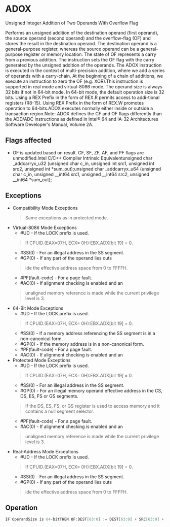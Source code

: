 # ADOX

Unsigned Integer Addition of Two Operands With Overflow Flag

Performs an unsigned addition of the destination operand (first operand), the source operand (second operand) and the overflow-flag (OF) and stores the result in the destination operand.
The destination operand is a general-purpose register, whereas the source operand can be a general-purpose register or memory location.
The state of OF represents a carry from a previous addition.
The instruction sets the OF flag with the carry generated by the unsigned addition of the operands.
The ADOX instruction is executed in the context of multi-precision addition, where we add a series of operands with a carry-chain.
At the beginning of a chain of additions, we execute an instruction to zero the OF (e.g.
XOR).This instruction is supported in real mode and virtual-8086 mode.
The operand size is always 32 bits if not in 64-bit mode.
In 64-bit mode, the default operation size is 32 bits.
Using a REX Prefix in the form of REX.R permits access to addi-tional registers (R8-15).
Using REX Prefix in the form of REX.W promotes operation to 64-bits.ADOX executes normally either inside or outside a transaction region.Note: ADOX defines the CF and OF flags differently than the ADD/ADC instructions as defined in Intel® 64 and IA-32 Architectures Software Developer's Manual, Volume 2A.

## Flags affected

- OF is updated based on result. CF, SF, ZF, AF, and PF flags are unmodified.Intel C/C++ Compiler Intrinsic Equivalentunsigned char _addcarryx_u32 (unsigned char c_in, unsigned int src1, unsigned int src2, unsigned int *sum_out);unsigned char _addcarryx_u64 (unsigned char c_in, unsigned __int64 src1, unsigned __int64 src2, unsigned __int64 *sum_out);

## Exceptions

- Compatibility Mode Exceptions
  > Same exceptions as in protected mode.
- Virtual-8086 Mode Exceptions
  - #UD - If the LOCK prefix is used.
  > If CPUID.(EAX=07H, ECX=
  > 0H):EBX.ADX[bit 19] = 0.
  - #SS(0) - For an illegal address in the SS segment.
  - #GP(0) - If any part of the operand lies outs
  > ide the effective address space from 0 to FFFFH.
  - #PF(fault-code) - For a page fault.
  - #AC(0) - If alignment checking is enabled and an
  >  unaligned memory reference is made while the 
  > current privilege level is 3.
- 64-Bit Mode Exceptions
  - #UD - If the LOCK prefix is used.
  > If CPUID.(EAX=07H, ECX=
  > 0H):EBX.ADX[bit 19] = 0.
  - #SS(0) - If a memory address referencing the SS segment is in a non-canonical form.
  - #GP(0) - If the memory address is in a non-canonical form.
  - #PF(fault-code) - For a page fault.
  - #AC(0) - If alignment checking is enabled and an
- Protected Mode Exceptions
  - #UD - If the LOCK prefix is used.
  > If CPUID.(EAX=07H, ECX=
  > 0H):EBX.ADX[bit 19] = 0.
  - #SS(0) - For an illegal address in the SS segment.
  - #GP(0) - For an illegal memory operand effective address in the CS, DS, ES, FS or GS segments.
  > If the DS, ES, FS, or GS register is used to access memory and it contains a null segment 
  > selector.
  - #PF(fault-code) - For a page fault.
  - #AC(0) - If alignment checking is enabled and an
  >  unaligned memory reference is made while the 
  > current privilege level is 3.
- Real-Address Mode Exceptions
  - #UD - If the LOCK prefix is used.
  > If CPUID.(EAX=07H, ECX=
  > 0H):EBX.ADX[bit 19] = 0.
  - #SS(0) - For an illegal address in the SS segment.
  - #GP(0) - If any part of the operand lies outs
  > ide the effective address space from 0 to FFFFH.

## Operation

```C
IF OperandSize is 64-bitTHEN OF:DEST[63:0] := DEST[63:0] + SRC[63:0] + OF;ELSE OF:DEST[31:0] := DEST[31:0] + SRC[31:0] + OF;FI;
```
